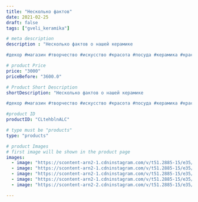 ```yaml
---
title: "Несколько фактов"
date: 2021-02-25
draft: false
tags: ["gveli_keramika"]

# meta description
description : "Несколько фактов о нашей керамике 

#декор #магазин #творчество #искусство #красота #посуда #керамика #краснаяглина #гвеликерамика #керамикаручнойработы #интерь"

# product Price
price: "3000"
priceBefore: "3600.0"

# Product Short Description
shortDescription: "Несколько фактов о нашей керамике 

#декор #магазин #творчество #искусство #красота #посуда #керамика #краснаяглина #гвеликерамика #керамикаручнойработы #интерьер #доммилыйдом #уют #сделанослюбовью"

#product ID
productID: "CLtehblnALC"

# type must be "products"
type: "products"

# product Images
# first image will be shown in the product page
images:
  - image: "https://scontent-arn2-1.cdninstagram.com/v/t51.2885-15/e35/153195376_105493391593334_5624158849931912297_n.jpg?se=7&tp=1&_nc_ht=scontent-arn2-1.cdninstagram.com&_nc_cat=102&_nc_ohc=gwgkvHf7zrIAX9QML8v&oh=91cf45882ab20ada2869ac063279823d&oe=60711A97&ig_cache_key=MjUxNjgwMjAwMjM3NjE4OTc2Mw%3D%3D.2"
  - image: "https://scontent-arn2-1.cdninstagram.com/v/t51.2885-15/e35/154407497_778364339444764_7671415442147387753_n.jpg?se=7&tp=1&_nc_ht=scontent-arn2-1.cdninstagram.com&_nc_cat=104&_nc_ohc=5b9lIjo2qhEAX8Ymk2b&oh=fbb947d3b582b6ff1d168ff8320d289f&oe=60700D2E&ig_cache_key=MjUxNjgwMjAwMjM5MjcxMTI0NA%3D%3D.2"
  - image: "https://scontent-arn2-1.cdninstagram.com/v/t51.2885-15/e35/154187537_959266217942666_6574892727357237411_n.jpg?se=7&tp=1&_nc_ht=scontent-arn2-1.cdninstagram.com&_nc_cat=102&_nc_ohc=MaIysyukcRkAX_KjKyn&oh=57116fcb96f19aff0f967ba21cc90e97&oe=606F3C76&ig_cache_key=MjUxNjgwMjAwMjQwMTI4NjE0Mg%3D%3D.2"
  - image: "https://scontent-arn2-1.cdninstagram.com/v/t51.2885-15/e35/153418925_335387454510165_662467068566296022_n.jpg?se=7&tp=1&_nc_ht=scontent-arn2-1.cdninstagram.com&_nc_cat=109&_nc_ohc=1_G9ZyeT8DYAX9pc_RG&oh=c24156a357204e21f57152d816c592cb&oe=606ECCFC&ig_cache_key=MjUxNjgwMjAwMjQxNzk1MjQ1MA%3D%3D.2"
  - image: "https://scontent-arn2-2.cdninstagram.com/v/t51.2885-15/e35/154256666_431141158155185_4520179629462068908_n.jpg?se=7&tp=1&_nc_ht=scontent-arn2-2.cdninstagram.com&_nc_cat=105&_nc_ohc=aBFpGe9fomQAX_PYqZX&oh=6994d30a4308970d22e91e62451f6d47&oe=606E4413&ig_cache_key=MjUxNjgwMjAwMjM5Mjg2NTcxMg%3D%3D.2"

---
```


